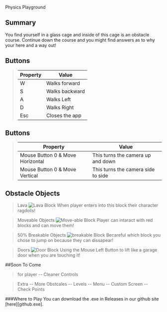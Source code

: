 Physics Playground

## Summary
You find yourself in a glass cage and inside of this cage is an obstacle course. 
Continue down the course and you might find answers as to why your here and a way out!


## Buttons
> **Property**  | **Value**
> ---------------|--------------------------------
> W            | Walks forward
> S             | Walks backward
> A             | Walks Left
> D             | Walks Right
>Esc          | Closes the app


## Buttons
> **Property**  | **Value**
> ---------------|--------------------------------
> Mouse Button 0 & Move Horizontal | This turns the camera up and down
> Mouse Button 0 & Move Vertical | This turns the camera side to side

## Obstacle Objects

> Lava
![Lava Block](Extra/Lava.png)
When player enters into this block their character ragdolls!

> Moveable Objects
![Move-able Block](Extra/moveable.png)
Player can intaract with red blocks and can move them!

> 50% Breakable Objects
![breakable Block](Extra/breakable.png)
Becareful which block you chose to jump on because they can dissapear!

> Doors
![Door Block](Extra/door.png)
Using the Mouse Left Button to lift like a garage door when you are touching it!

##Soon To Come

>for player
-- Cleaner Controls

> Extra
-- More Obstcales
-- Levels
-- Menu	
-- Custom Screen
-- Check Points


###Where to Play
You can download the .exe in Releases in our github site [here][github.exe].




